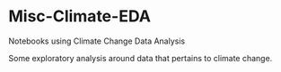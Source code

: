 # Misc-Climate-EDA
Notebooks using Climate Change Data Analysis

Some exploratory analysis around data that pertains to climate change.

